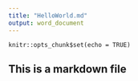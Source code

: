 ```yaml
---
title: "HelloWorld.md"
output: word_document
---
```


```{r setup, include=FALSE}
knitr::opts_chunk$set(echo = TRUE)
```

## This is a markdown file